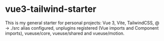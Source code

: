 # vue3-tailwind-starter

This is my general starter for personal projects:
Vue 3, Vite, TailwindCSS, @ -> ./src alias configured, unplugins registered (Vue imports and Component imports), vueuse/core, vueuse/shared and vueuse/motion.